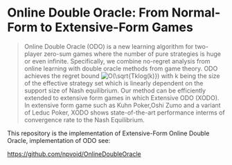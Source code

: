 # Online Double Oracle: From Normal-Form to Extensive-Form Games

> Online Double Oracle (ODO) is a new learning algorithm for two-player zero-sum games where the number of pure strategies is huge or even infinite. Specifically, we combine no-regret analysis from online learning with double oracle methods from game theory. ODO achieves the regret bound <img src="https://latex.codecogs.com/png.image?\dpi{110}&space;O(\sqrt{Tklog(k)})&space;" title="O(\sqrt{Tklog(k)}) " /> with k being the size of the effective strategy set which is linearly dependent on the support size of Nash equilibrium. Our method can be efficiently extended to extensive form games in which Extensive ODO (XODO). In extensive form game such as Kuhn Poker,Oshi Zumo and a variant of Leduc Poker, XODO shows state-of-the-art performance interms of convergence rate to the Nash Equilibrium.

This repository is the implementation of Extensive-Form Online Double Oracle, implementation of ODO see:

https://github.com/npvoid/OnlineDoubleOracle
